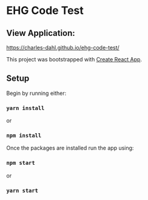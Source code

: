 # EHG Code Test

## View Application:

https://charles-dahl.github.io/ehg-code-test/

This project was bootstrapped with [Create React App](https://github.com/facebook/create-react-app).

## Setup

Begin by running either:

### `yarn install`

or

### `npm install`

Once the packages are installed run the app using:

### `npm start`

or

### `yarn start`
